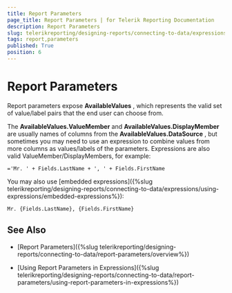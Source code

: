 ```yaml
---
title: Report Parameters
page_title: Report Parameters | for Telerik Reporting Documentation
description: Report Parameters
slug: telerikreporting/designing-reports/connecting-to-data/expressions/using-expressions/report-parameters
tags: report,parameters
published: True
position: 6
---
```


# Report Parameters



Report parameters expose __AvailableValues__ , 		which represents the  		valid set of value/label pairs that the end user can choose from.

The __AvailableValues.ValueMember__  and 		__AvailableValues.DisplayMember__  		are usually names of columns from the __AvailableValues.DataSource__ , 		but sometimes you may need to use an expression to combine values from more 		columns as values/labels of the parameters. Expressions are also valid 		ValueMember/DisplayMembers, for example:

	='Mr. ' + Fields.LastName + ', ' + Fields.FirstName



You may also use 		[embedded expressions]({%slug telerikreporting/designing-reports/connecting-to-data/expressions/using-expressions/embedded-expressions%}):

	Mr. {Fields.LastName}, {Fields.FirstName}



## See Also


 * [Report Parameters]({%slug telerikreporting/designing-reports/connecting-to-data/report-parameters/overview%})

 * [Using Report Parameters in Expressions]({%slug telerikreporting/designing-reports/connecting-to-data/report-parameters/using-report-parameters-in-expressions%})
